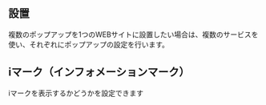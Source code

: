 ## 設置
複数のポップアップを1つのWEBサイトに設置したい場合は、複数のサービスを使い、それぞれにポップアップの設定を行います。
## iマーク（インフォメーションマーク）
iマークを表示するかどうかを設定できます
